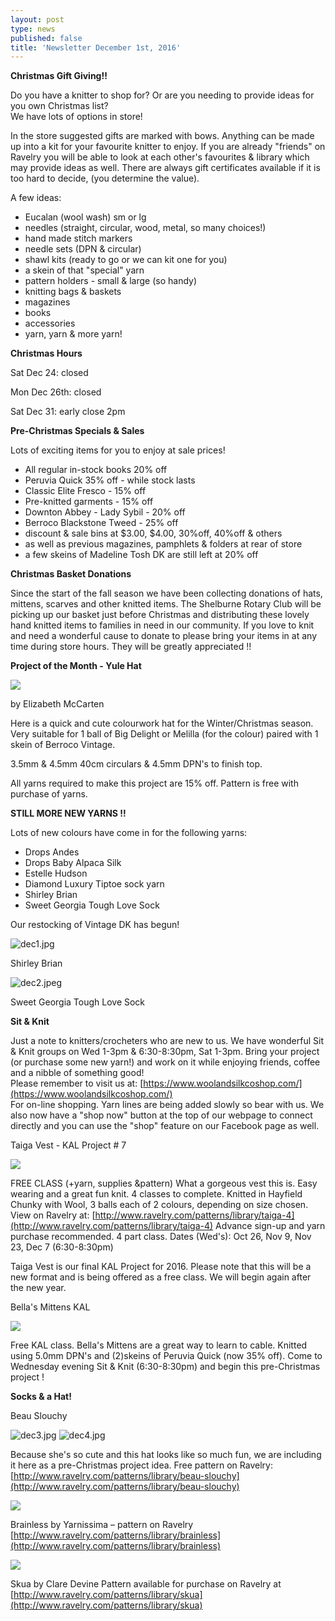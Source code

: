 ```yaml
---
layout: post
type: news
published: false
title: 'Newsletter December 1st, 2016'
---
```

**Christmas Gift Giving!!**

Do you have a knitter to shop for?
Or are you needing to provide ideas for you own Christmas list?  
We have lots of options in store! 

In the store suggested gifts are marked with bows. Anything can be made up into a kit for your favourite knitter to enjoy. If you are already "friends" on Ravelry you will be able to look at each other's favourites & library which may provide ideas as well. There are always gift certificates available if it is too hard to decide, (you determine the value).

A few ideas:

- Eucalan (wool wash) sm or lg
- needles (straight, circular, wood, metal, so many   choices!)
- hand made stitch markers
- needle sets (DPN & circular)
- shawl kits (ready to go or we can kit one for you)
- a skein of that "special" yarn
- pattern holders - small & large (so handy)
- knitting bags & baskets
- magazines
- books
- accessories
- yarn, yarn & more yarn!

**Christmas Hours**
 
Sat Dec 24: closed

Mon Dec 26th: closed

Sat Dec 31: early close 2pm
 
**Pre-Christmas Specials & Sales**

Lots of exciting items for you to enjoy at sale prices!
 
- All regular in-stock books 20% off
- Peruvia Quick 35% off - while stock lasts
- Classic Elite Fresco - 15% off
- Pre-knitted garments - 15% off
- Downton Abbey - Lady Sybil - 20% off
- Berroco Blackstone Tweed - 25% off
- discount & sale bins at $3.00, $4.00, 30%off, 40%off & others                
- as well as previous magazines, pamphlets & folders at rear of store
- a few skeins of Madeline Tosh DK are still left at 20% off
  
**Christmas Basket Donations**

Since the start of the fall season we have been collecting donations of hats, mittens, scarves and other knitted items. The Shelburne Rotary Club will be picking up our basket just before Christmas and distributing these lovely hand knitted items to families in need in our community. If you love to knit and need a wonderful cause to donate to please bring your items in at any time during store hours.
They will be greatly appreciated !!

**Project of the Month - Yule Hat**

![]({{site.baseurl}}/projects/img/featured_30.jpg)

by Elizabeth McCarten

Here is a quick and cute colourwork hat for the Winter/Christmas season. 
Very suitable for 1 ball of Big Delight or Melilla (for the colour) paired with 1 skein of Berroco Vintage.

3.5mm & 4.5mm 40cm circulars & 4.5mm DPN's to finish top.

All yarns required to make this project are 15% off. Pattern is free with purchase of yarns.

**STILL MORE NEW YARNS !!**

Lots of new colours have come in for the following yarns:

- Drops Andes
- Drops Baby Alpaca Silk
- Estelle Hudson
- Diamond Luxury Tiptoe sock yarn
- Shirley Brian
- Sweet Georgia Tough Love Sock

Our restocking of Vintage DK has begun!

![dec1.jpg]({{site.baseurl}}/news/img/dec1.jpg)

Shirley Brian

![dec2.jpeg]({{site.baseurl}}/news/img/dec2.jpeg)

Sweet Georgia Tough Love Sock

**Sit & Knit**
 
Just a note to knitters/crocheters who are new to us. We have wonderful Sit & Knit groups on Wed 1-3pm & 6:30-8:30pm, Sat 1-3pm.  Bring your project (or purchase some new yarn!) and work on it while enjoying friends, coffee and a nibble of something good!  
Please remember to visit us at: [https://www.woolandsilkcoshop.com/](https://www.woolandsilkcoshop.com/)  
For on-line shopping. Yarn lines are being added slowly so bear with us. We also now have a "shop now" button at the top of our webpage to connect directly and you can use the "shop" feature on our Facebook page as well.


Taiga Vest - KAL Project # 7

![]({{site.baseurl}}/img/kal/kal7.jpg)

FREE CLASS (+yarn, supplies &pattern)
What a gorgeous vest this is. Easy wearing and a great fun knit. 4 classes to complete. Knitted in Hayfield Chunky with Wool, 3 balls each of 2 colours, depending on size chosen. View on Ravelry at:  [http://www.ravelry.com/patterns/library/taiga-4](http://www.ravelry.com/patterns/library/taiga-4)
Advance sign-up and yarn purchase recommended.
4 part class.
Dates (Wed's): Oct 26, Nov 9, Nov 23, Dec 7  (6:30-8:30pm)   

Taiga Vest is our final KAL Project for 2016. 
Please note that this will be a new format and is
being offered as a free class.
We will begin again after the new year. 
                                   
Bella's Mittens  KAL

![]({{site.baseurl}}/img/kal/kal8.jpg)

Free KAL class.  Bella's Mittens are a great way to learn to cable. Knitted using 5.0mm DPN's and (2)skeins of Peruvia Quick (now 35% off).  Come to Wednesday evening Sit & Knit (6:30-8:30pm) and begin this pre-Christmas project !

**Socks & a Hat!**

Beau Slouchy

![dec3.jpg]({{site.baseurl}}/news/img/dec3.jpg)
![dec4.jpg]({{site.baseurl}}/news/img/dec4.jpg)

Because she's so cute and this hat looks like so much fun, we are including it here as a pre-Christmas project idea.  Free pattern on Ravelry:  [http://www.ravelry.com/patterns/library/beau-slouchy](http://www.ravelry.com/patterns/library/beau-slouchy)

![]({{site.baseurl}}/img/socks/dec1.jpg)

Brainless by Yarnissima – pattern on Ravelry
[http://www.ravelry.com/patterns/library/brainless](http://www.ravelry.com/patterns/library/brainless)

![]({{site.baseurl}}/img/socks/dec2.jpg)
 
Skua   by Clare Devine     Pattern available for purchase on Ravelry at 
[http://www.ravelry.com/patterns/library/skua](http://www.ravelry.com/patterns/library/skua)
